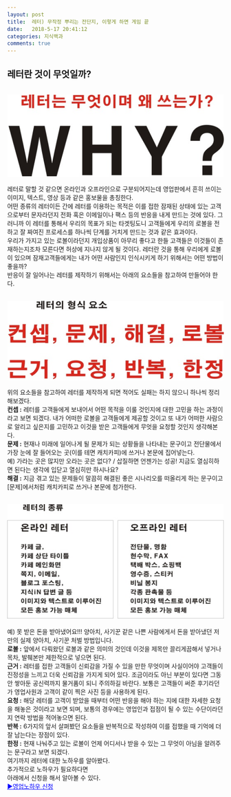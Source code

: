 ```yaml
---
layout: post
title:  레터) 무작정 뿌리는 전단지, 이렇게 하면 게임 끝
date:   2018-5-17 20:41:12
categories: 지식백과
comments: true
---
```




<h2>레터란 것이 무엇일까?</h2>

<br><img class="image" src="/images/1rdthrth.png" alt=""/><br>



<p>레터로 말할 것 같으면 온라인과 오프라인으로 구분되어지는데 영업판에서 흔히 쓰이는 이미지, 텍스트, 영상 등과 같은 홍보물을 총칭한다.<br>어떤 종류의 레터이든 간에 레터를 이용하는 목적은 이를 접한 잠재된 상태에 있는 고객으로부터 문자라던지 전화 혹은 이메일이나 팩스 등의 반응을 내게 만드는 것에 있다. 그러니까 이 레터를 통해서 우리의 목표가 되는 타겟팅도니 고객들에게 우리의 로볼을 전하고 잘 짜여진 프로세스를 하나씩 단계를 거치게 만드는 것과 같은 효과이다.<br>우리가 가지고 있는 로볼이라던지 개입상품이 아무리 좋다고 한들 고객들은 이것들이 존재하는지조차 모른다면 허상에 지나지 않게 될 것이다. 레터란 것을 통해 우리에게 로볼이 있으며 잠재고객들에게는 내가 어떤 사람인지 인식시키게 하기 위해서는 어떤 방법이 좋을까?<br>반응이 잘 일어나는 레터를 제작하기 위해서는 아래의 요소들을 참고하여 만들어야 한다.



<br><img class="image" src="/images/2gfhfdhd.png" alt=""/><br>

위의 요소들을 참고하여 레터를 제작하게 되면 적어도 실패는 하지 않으니 하나씩 정리해보겠다.<br><strong>컨셉 :</strong> 레터를 고객들에게 보내어서 어떤 목적을 이룰 것인지에 대한 고민을 하는 과정이라고 보면 되겠다. 내가 어떠한 로볼을 고객들에게 제공할 것이고 또 내가 어떠한 사람으로 알리고 싶은지를 고민하고 이것을 받은 고객들에게 무엇을 요청할 것인지 생각해본다.<br><strong>문제 :</strong> 현재나 미래에 일어나게 될 문제가 되는 상황들을 나타내는 문구이고 전단물에서 가장 눈에 잘 들어오는 곳(이를 테면 캐치카피)에 쓰거나 본문에 집어넣는다.<br>예) 가라는 곳은 많지만 오라는 곳은 없다? / 삽질하면 언젠가는 성공! 지금도 열심히하면 된다는 생각에 입닫고 열심히만 하시나요?<br><strong>해결 :</strong> 지금 겪고 있는 문제들이 말끔히 해결된 좋은 시나리오를 떠올리게 하는 문구이고 [문제]에서처럼 캐치카피로 쓰거나 본문에 첨가한다.


<br><img class="image" src="/images/3thfdtdr.png" alt=""/><br>

예) 못 받은 돈을 받아냈어요!!! 양아치, 사기꾼 같은 나쁜 사람에게서 돈을 받아냈던 저만의 실제 양아치, 사기꾼 처벌 방법입니다.<br><strong>로볼 :</strong> 앞에서 다뤄왔던 로볼과 같은 의미의 것인데 이것을 제목만 끌리게끔해서 넣거나 목차, 발췌본만 제한적으로 넣으면 된다.<br><strong>근거 :</strong> 레터를 접한 고객들이 신뢰감을 가질 수 있을 만한 무엇이며 사실이어야 고객들이 진정성을 느끼고 더욱 신뢰감을 가지게 되어 있다. 조금이라도 아닌 부분이 있다면 그동안 쌓아둔 공신력까지 물거품이 되니 주의하길 바란다. 보통은 고객들이 써준 후기라던가 영업사원과 고객이 같이 찍은 사진 등을 사용하게 된다.<br><strong>요청 :</strong> 해당 레터를 고객이 받았을 때부터 어떤 반응을 해야 하는 지에 대한 자세한 요청을 해놓은 것이라고 보면 되며, 보통의 경우에는 영업인과 접점이 될 수 있는 수단이라던지 연락 방법을 적어놓으면 된다.<br><strong>반복 :</strong> 6가지의 앞서 살펴봤던 요소들을 반복적으로 작성하여 이를 접했을 때 기억에 더 잘 남는다는 장점이 있다.<br><strong>한정 :</strong> 현재 나눠주고 있는 로볼이 언제 어디서나 받을 수 있는 그 무엇이 아님을 알려주는 문구라고 보면 되겠다.<br>여기까지 레터에 대한 노하우를 알아봤다.<br>추가적으로 노하우가 필요하다면<br> 아래에서 신청을 해서 알아볼 수 있다.<br><span style="color: rgb(0, 0, 255);"><a style="color: rgb(0, 0, 255);" href="https://www.leeseungju.com/auto-sales-process">▶<u>영업노하우 신청</u></a></span><br></p>